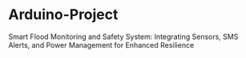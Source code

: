 # Arduino-Project
Smart Flood Monitoring and Safety System: Integrating Sensors, SMS Alerts, and Power Management for Enhanced Resilience
